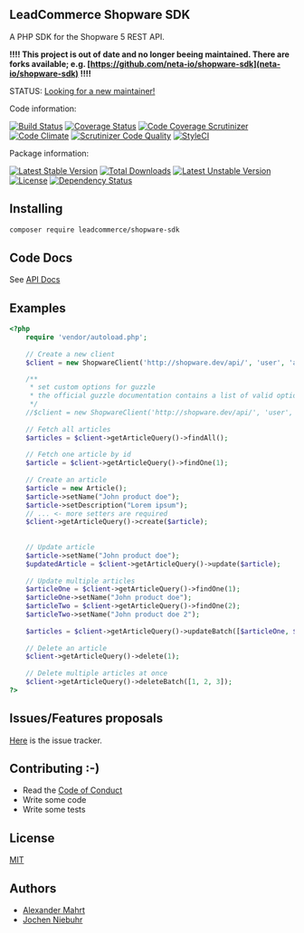 LeadCommerce Shopware SDK 
-----------------

A PHP SDK for the Shopware 5 REST API.

**!!!! This project is out of date and no longer beeing maintained. There are forks available; e.g.  [https://github.com/neta-io/shopware-sdk](neta-io/shopware-sdk) !!!!**

STATUS: [Looking for a new maintainer!](https://github.com/LeadCommerceDE/shopware-sdk/issues/24)


Code information:

[![Build Status](https://travis-ci.org/LeadCommerceDE/shopware-sdk.png?branch=master)](https://travis-ci.org/LeadCommerceDE/shopware-sdk)
[![Coverage Status](https://coveralls.io/repos/github/LeadCommerceDE/shopware-sdk/badge.svg?branch=master)](https://coveralls.io/github/LeadCommerceDE/shopware-sdk?branch=master)
[![Code Coverage Scrutinizer](https://scrutinizer-ci.com/g/LeadCommerceDE/shopware-sdk/badges/coverage.png?b=master)](https://scrutinizer-ci.com/g/LeadCommerceDE/shopware-sdk/?branch=master)
[![Code Climate](https://codeclimate.com/github/LeadCommerceDE/shopware-sdk.png)](https://codeclimate.com/github/LeadCommerceDE/shopware-sdk)
[![Scrutinizer Code Quality](https://scrutinizer-ci.com/g/LeadCommerceDE/shopware-sdk/badges/quality-score.png?b=master)](https://scrutinizer-ci.com/g/LeadCommerceDE/shopware-sdk/?branch=master)
[![StyleCI](https://styleci.io/repos/60611683/shield)](https://styleci.io/repos/60611683)

Package information:

[![Latest Stable Version](https://poser.pugx.org/leadcommerce/shopware-sdk/v/stable.svg)](https://packagist.org/packages/leadcommerce/shopware-sdk)
[![Total Downloads](https://poser.pugx.org/leadcommerce/shopware-sdk/downloads.svg)](https://packagist.org/packages/leadcommerce/shopware-sdk)
[![Latest Unstable Version](https://poser.pugx.org/leadcommerce/shopware-sdk/v/unstable.svg)](https://packagist.org/packages/leadcommerce/shopware-sdk)
[![License](https://poser.pugx.org/leadcommerce/shopware-sdk/license.svg)](https://packagist.org/packages/leadcommerce/shopware-sdk)
[![Dependency Status](https://gemnasium.com/LeadCommerceDE/shopware-sdk.png)](https://gemnasium.com/LeadCommerceDE/shopware-sdk)

## Installing

```bash
composer require leadcommerce/shopware-sdk
```

## Code Docs
See [API Docs](http://leadcommercede.github.io/shopware-sdk/)

## Examples
```php
<?php
    require 'vendor/autoload.php';
    
    // Create a new client
    $client = new ShopwareClient('http://shopware.dev/api/', 'user', 'api_key');

    /**
     * set custom options for guzzle
     * the official guzzle documentation contains a list of valid options (http://docs.guzzlephp.org/en/latest/request-options.html) 
     */  
    //$client = new ShopwareClient('http://shopware.dev/api/', 'user', 'api_key', ['cert' => ['/path/server.pem']]);
    
    // Fetch all articles
    $articles = $client->getArticleQuery()->findAll();
    
    // Fetch one article by id
    $article = $client->getArticleQuery()->findOne(1);
    
    // Create an article
    $article = new Article();
    $article->setName("John product doe");
    $article->setDescription("Lorem ipsum");
    // ... <- more setters are required
    $client->getArticleQuery()->create($article);
   
    
    // Update article
    $article->setName("John product doe");
    $updatedArticle = $client->getArticleQuery()->update($article);
    
    // Update multiple articles
    $articleOne = $client->getArticleQuery()->findOne(1);
    $articleOne->setName("John product doe");
    $articleTwo = $client->getArticleQuery()->findOne(2);
    $articleTwo->setName("John product doe 2");
        
    $articles = $client->getArticleQuery()->updateBatch([$articleOne, $articleTwo]);
    
    // Delete an article
    $client->getArticleQuery()->delete(1);
    
    // Delete multiple articles at once
    $client->getArticleQuery()->deleteBatch([1, 2, 3]);
?>
```

## Issues/Features proposals

[Here](https://github.com/LeadCommerceDE/shopware-sdk/issues) is the issue tracker.

## Contributing :-)

* Read the [Code of Conduct](CODE_OF_CONDUCT.md)
* Write some code
* Write some tests

## License

[MIT](MIT-LICENSE)

## Authors

- [Alexander Mahrt](https://github.com/cyruxx)
- [Jochen Niebuhr](https://github.com/jniebuhr)
